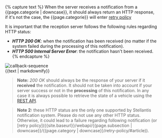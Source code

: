 {% capture text %}
When the server receives a notification from a {{page.categorie | downcase}}, it should always return an HTTP response, if it's not the case, the {{page.categorie}} will enter [retry policy]({{site.baseurl}}/webapi/{{page.subsection/retry-policy/#article}})

It is important that the reception server follows the following rules regarding HTTP status:
- ***HTTP 200 OK***: when the notification has been received (no matter if the system failed during the processing of this notification).
- ***HTTP 500 Internal Server Error***: the notification hasn't been received.
{% endcapture %}
<div style="overflow: auto">

<img src="{{site.baseurl}}/assets/images/callback-sequence.svg" alt="callback-sequence" class="content-img-float-right">
<div>
{{text | markdownify}}
</div>
</div>

> **Note:** *200 OK* should always be the response of your server if it **received** the notification. It should not be taken into account if your server success or not in the **processing** of this notification. In any case it is always possible to retrieve the state of a vehicle using the [REST API]({{site.baseurl}}/webapi/b2b/api-reference/references#article).

> **Note 2:** these HTTP status are the only one supported by Stellantis notification system. Please do not use any other HTTP status. Otherwise, it could lead to a failure regarding following notification (or [retry policy]({{site.baseurl}}/webapi/{{page.subsection | downcase}}/{{page.category | downcase}}/retry-policy/#article)).

